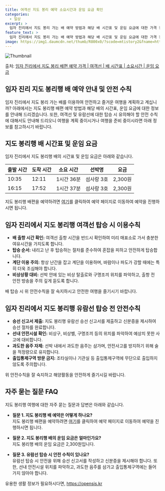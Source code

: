 ```yaml
---
title: 여객선 지도 봉리 예약 소요시간과 운임 요금 확인
categories:
  - 일상
excerpt: >
  임자 진리에서 지도 봉리 가는 배 예약 방법과 해당 배 시간표 및 운임 요금에 대한 가격 정보를 안내 드리겠습니다. 안전하고 재밋는 지도 봉리행 여행을 위해 아래 정보 참고하시기 바랍니다. 지도 봉리행 배편 예약하기 👈 클릭임자 진리에서 지도 봉리행 배 시간표출발 시간도착 시간소요 시간선박명요금10:3512:111시간 36분섬사랑 3호2,300원16:1517:521시간 37분섬사랑 3호2,300원지도 봉리행 배편 예약하기 👈 클릭임자 진리에서 지도 봉리행 여객선 탑승 시 이용수칙대중교통을 이용하는 여객선을 탑승할 때 알아둬야 할 중요한 절차와 주의사항에 대해 알아보겠습니다. 1. 배 출항 시간 확인 여객선 출항 시간을 반드시 확인하여 미리 매표소로 가서 충분한 여유시간을 가지도록 합니다. 2. 탑승 순서..
feature_text: >
  임자 진리에서 지도 봉리 가는 배 예약 방법과 해당 배 시간표 및 운임 요금에 대한 가격 정보를 안내 드리겠습니다. 안전하고 재밋는 지도 봉리행 여행을 위해 아래 정보 참고하시기 바랍니다. 지도 봉리행 배편 예약하기 👈 클릭임자 진리에서 지도 봉리행 배 시간표출발 시간도착 시간소요 시간선박명요금10:3512:111시간 36분섬사랑 3호2,300원16:1517:521시간 37분섬사랑 3호2,300원지도 봉리행 배편 예약하기 👈 클릭임자 진리에서 지도 봉리행 여객선 탑승 시 이용수칙대중교통을 이용하는 여객선을 탑승할 때 알아둬야 할 중요한 절차와 주의사항에 대해 알아보겠습니다. 1. 배 출항 시간 확인 여객선 출항 시간을 반드시 확인하여 미리 매표소로 가서 충분한 여유시간을 가지도록 합니다. 2. 탑승 순서..
image: https://img1.daumcdn.net/thumb/R800x0/?scode=mtistory2&fname=https%3A%2F%2Fblog.kakaocdn.net%2Fdn%2FDNJsm%2FbtsHDTqfTDQ%2FNu2D1nqG0z2Zm2yfJfL2Rk%2Fimg.webp
---
```


![Thumbnail](https://img1.daumcdn.net/thumb/R800x0/?scode=mtistory2&fname=https%3A%2F%2Fblog.kakaocdn.net%2Fdn%2FDNJsm%2FbtsHDTqfTDQ%2FNu2D1nqG0z2Zm2yfJfL2Rk%2Fimg.webp)

<p>출처: <a href="https://opensis.kr/entry/%EC%9E%84%EC%9E%90-%EC%A7%84%EB%A6%AC%EC%97%90%EC%84%9C-%EC%A7%80%EB%8F%84-%EB%B4%89%EB%A6%AC-%EB%B0%B0%ED%8E%B8-%EC%98%88%EC%95%BD-%EA%B0%80%EA%B2%A9-%EC%97%AC%EA%B0%9D%EC%84%A0-%EB%B0%B0-%EC%8B%9C%EA%B0%84%ED%91%9C-%EC%86%8C%EC%9A%94%EC%8B%9C%EA%B0%84-%EC%9A%B4%EC%9E%84-%EC%9A%94%EA%B8%88" rel="dofollow">임자 진리에서 지도 봉리 배편 예약 가격 | 여객선 | 배 시간표 | 소요시간 | 운임 요금</a> </p>

## 임자 진리 지도 봉리행 배 예약 안내 및 안전 수칙



임자 진리에서 지도 봉리 가는 배를 이용하여 안전하고 즐거운 여행을 계획하고 계십니까? 아래에서는 지도 봉리행 배편 예약 방법과 해당 배의
시간표, 운임 요금에 대한 정보를 안내해 드리겠습니다. 또한, 여객선 및 유람선에 대한 탑승 시 유의해야 할 안전 수칙에 대해서도 안내해
드리오니 여행을 계획 중이시거나 여행을 준비 중이시라면 아래 정보를 참고하시기 바랍니다.



## 지도 봉리행 배 시간표 및 운임 요금

임자 진리에서 지도 봉리행 배의 시간표 및 운임 요금은 아래와 같습니다.

**출발 시간** | **도착 시간** | **소요 시간** | **선박명** | **요금**  
---|---|---|---|---  
10:35 | 12:11 | 1시간 36분 | 섬사랑 3호 | 2,300원  
16:15 | 17:52 | 1시간 37분 | 섬사랑 3호 | 2,300원  
  
지도 봉리행 배편을 예약하려면 [여기](https://opensis.kr/entry/%EC%9E%84%EC%9E%90-%EC%A7%84%EB%A6%AC%EC%97%90%EC%84%9C-%EC%A7%80%EB%8F%84-%EB%B4%89%EB%A6%AC-%EB%B0%B0%ED%8E%B8-%EC%98%88%EC%95%BD-%EA%B0%80%EA%B2%A9-%EC%97%AC%EA%B0%9D%EC%84%A0-%EB%B0%B0-%EC%8B%9C%EA%B0%84%ED%91%9C-%EC%86%8C%EC%9A%94%EC%8B%9C%EA%B0%84-%EC%9A%B4%EC%9E%84-%EC%9A%94%EA%B8%88)를 클릭하여 예약 페이지로 이동하여 예약을 진행하시면 됩니다.



## 임자 진리에서 지도 봉리행 여객선 탑승 시 이용수칙

  * **배 출항 시간 확인:** 여객선 출항 시간을 반드시 확인하여 미리 매표소로 가서 충분한 여유시간을 가지도록 합니다.
  * **탑승 순서:** 내리고 난 후 탑승하는 절차를 준수하여 혼잡을 피하고 안전하게 탑승합니다.
  * **계단 이용 주의:** 항상 난간을 잡고 계단을 이용하며, 바람이나 파도가 강할 때에는 특히 더욱 조심해야 합니다.
  * **비상상황 대비:** 선박 안에 있는 비상 탈출로와 구명조끼 위치를 파악하고, 출항 전 안전 방송을 주의 깊게 듣도록 합니다.

배 탑승 시 위 안전수칙을 잘 숙지하시고 안전한 여행을 즐기시기 바랍니다.



## 임자 진리에서 지도 봉리행 유람선 탑승 전 안전수칙

  * **승선 신고서 제출:** 지도 봉리행 유람선 승선 신고서를 제출하고 신분증을 제시하여 승선 절차를 완료합니다.
  * **선내 안전시설 확인:** 비상구, 비상벨, 구명조끼 등의 위치를 파악하여 예상치 못한 사고에 대비합니다.
  * **과도한 음주 자제:** 선박 내에서 과도한 음주는 삼가며, 안전사고를 방지하기 위해 술을 적정량으로 유지합니다.
  * **출입통제구역 방문 금지:** 조타실이나 기관실 등 출입통제구역에 무단으로 출입하지 않도록 주의합니다.

위 안전수칙을 잘 숙지하고 해양활동을 안전하게 즐기시길 바랍니다.



## 자주 묻는 질문 FAQ

지도 봉리행 여행에 대한 자주 묻는 질문과 답변은 아래와 같습니다.

  * **질문 1. 지도 봉리행 배 예약은 어떻게 하나요?**  
지도 봉리행 배편을 예약하려면 [여기](https://opensis.kr/entry/%EC%9E%84%EC%9E%90-%EC%A7%84%EB%A6%AC%EC%97%90%EC%84%9C-%EC%A7%80%EB%8F%84-%EB%B4%89%EB%A6%AC-%EB%B0%B0%ED%8E%B8-%EC%98%88%EC%95%BD-%EA%B0%80%EA%B2%A9-%EC%97%AC%EA%B0%9D%EC%84%A0-%EB%B0%B0-%EC%8B%9C%EA%B0%84%ED%91%9C-%EC%86%8C%EC%9A%94%EC%8B%9C%EA%B0%84-%EC%9A%B4%EC%9E%84-%EC%9A%94%EA%B8%88)를 클릭하여 예약 페이지로 이동하여 예약을 진행하시면 됩니다.

  * **질문 2. 지도 봉리행 배의 운임 요금은 얼마인가요?**  
지도 봉리행 배의 운임 요금은 2,300원입니다.

  * **질문 3. 유람선 탑승 시 안전 수칙이 있나요?**  
유람선 탑승 시 안전을 위해 승선 신고서를 작성하고 신분증을 제시해야 합니다. 또한, 선내 안전시설 위치를 파악하고, 과도한 음주를 삼가고
출입통제구역에는 들어가지 않아야 합니다.



 

유용한 생활 정보가 필요하시다면, <a href="https://opensis.kr" rel="dofollow">https://opensis.kr</a>


